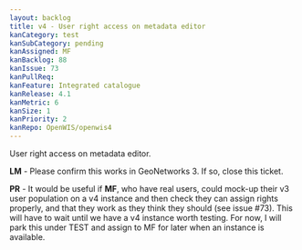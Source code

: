 ```yaml
---
layout: backlog
title: v4 - User right access on metadata editor
kanCategory: test
kanSubCategory: pending
kanAssigned: MF
kanBacklog: 88
kanIssue: 73
kanPullReq:
kanFeature: Integrated catalogue
kanRelease: 4.1
kanMetric: 6
kanSize: 1
kanPriority: 2
kanRepo: OpenWIS/openwis4
---
```

User right access on metadata editor.

**LM** - Please confirm this works in GeoNetworks 3.  If so, close this ticket.

**PR** - It would be useful if **MF**, who have real users, could mock-up their v3 user population on a v4 instance and then check they can assign rights properly, and that they work as they think they should (see issue #73).  This will have to wait until we have a v4 instance worth testing.  For now, I will park this under TEST and assign to MF for later when an instance is available.
